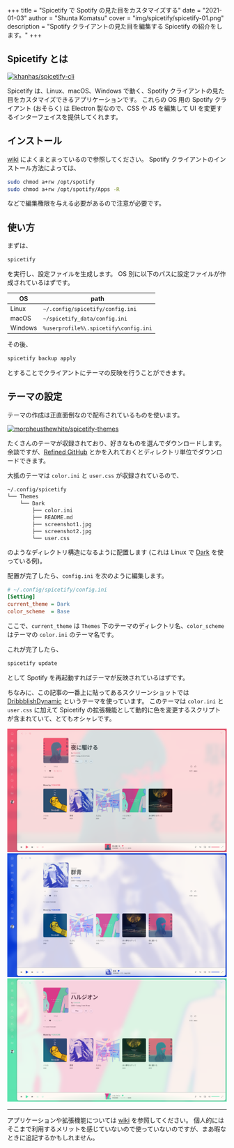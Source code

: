 +++
title = "Spicetify で Spotify の見た目をカスタマイズする"
date = "2021-01-03"
author = "Shunta Komatsu"
cover = "img/spicetify/spicetify-01.png"
description = "Spotify クライアントの見た目を編集する Spicetify の紹介をします。"
+++

## Spicetify とは

[![khanhas/spicetify-cli](https://gh-card.dev/repos/khanhas/spicetify-cli.svg)](https://github.com/khanhas/spicetify-cli)

Spicetify は、Linux、macOS、Windows で動く、Spotify クライアントの見た目をカスタマイズできるアプリケーションです。
これらの OS 用の Spotify クライアント (おそらく) は Electron 製なので、CSS や JS を編集して UI を変更するインターフェイスを提供してくれます。

## インストール

[wiki](https://github.com/khanhas/spicetify-cli/wiki/Installation) によくまとまっているので参照してください。
Spotify クライアントのインストール方法によっては、

```bash
sudo chmod a+rw /opt/spotify
sudo chmod a+rw /opt/spotify/Apps -R
```

などで編集権限を与える必要があるので注意が必要です。

## 使い方

まずは、

```bash
spicetify
```

を実行し、設定ファイルを生成します。
OS 別に以下のパスに設定ファイルが作成されているはずです。

| OS      | path                                  |
| ------- | ------------------------------------- |
| Linux   | `~/.config/spicetify/config.ini`      |
| macOS   | `~/spicetify_data/config.ini`         |
| Windows | `%userprofile%\.spicetify\config.ini` |

その後、

```bash
spicetify backup apply
```

とすることでクライアントにテーマの反映を行うことができます。

## テーマの設定

テーマの作成は正直面倒なので配布されているものを使います。

[![morpheusthewhite/spicetify-themes](https://gh-card.dev/repos/morpheusthewhite/spicetify-themes.svg)](https://github.com/morpheusthewhite/spicetify-themes)

たくさんのテーマが収録されており、好きなものを選んでダウンロードします。
余談ですが、[Refined GitHub](https://chrome.google.com/webstore/detail/refined-github/hlepfoohegkhhmjieoechaddaejaokhf) とかを入れておくとディレクトリ単位でダウンロードできます。

大抵のテーマは `color.ini` と `user.css` が収録されているので、

```text
~/.config/spicetify
└── Themes
    └── Dark
        ├── color.ini
        ├── README.md
        ├── screenshot1.jpg
        ├── screenshot2.jpg
        └── user.css
```

のようなディレクトリ構造になるように配置します (これは Linux で [Dark](https://github.com/morpheusthewhite/spicetify-themes/tree/master/Dark) を使っている例)。

配置が完了したら、`config.ini` を次のように編集します。

```ini
# ~/.config/spicetify/config.ini
[Setting]
current_theme = Dark
color_scheme  = Base
```

ここで、`current_theme` は `Themes` 下のテーマのディレクトリ名、`color_scheme` はテーマの `color.ini` のテーマ名です。

これが完了したら、

```bash
spicetify update
```

として Spotify を再起動すればテーマが反映されているはずです。

ちなみに、この記事の一番上に貼ってあるスクリーンショットでは [DribbblishDynamic](https://github.com/morpheusthewhite/spicetify-themes/blob/master/DribbblishDynamic) というテーマを使っています。
このテーマは `color.ini` と `user.css` に加えて Spicetify の拡張機能として動的に色を変更するスクリプトが含まれていて、とてもオシャレです。

![spicetify-01](/img/spicetify/spicetify-01.png)
![spicetify-02](/img/spicetify/spicetify-02.png)
![spicetify-03](/img/spicetify/spicetify-03.png)

---

アプリケーションや拡張機能については [wiki](https://github.com/khanhas/spicetify-cli/wiki) を参照してください。
個人的にはそこまで利用するメリットを感じていないので使っていないのですが、まあ暇なときに追記するかもしれません。
